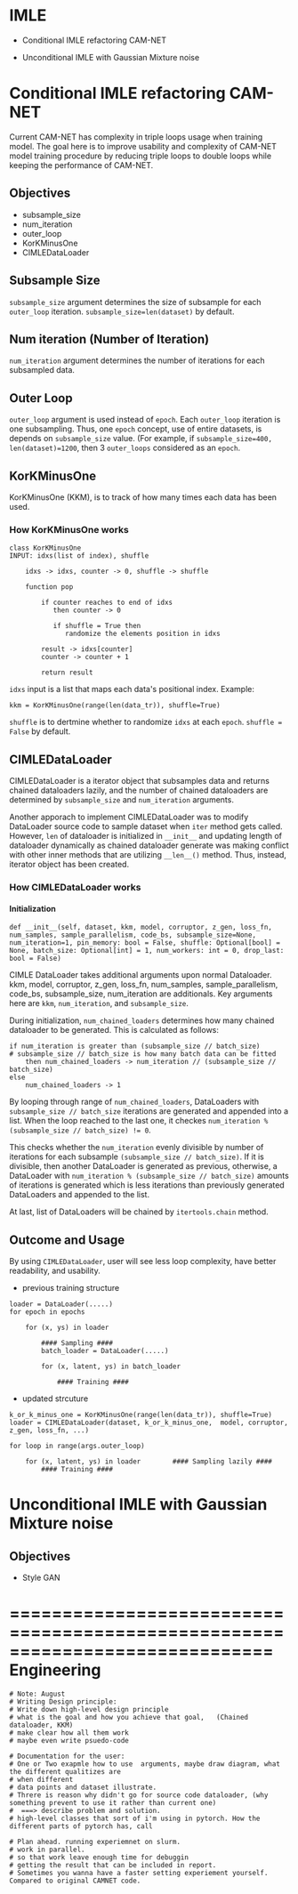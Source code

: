 # IMLE

* Conditional IMLE refactoring CAM-NET

* Unconditional IMLE with Gaussian Mixture noise


# Conditional IMLE refactoring CAM-NET

Current CAM-NET has complexity in triple loops usage when training model. The goal here is to improve usability and complexity of CAM-NET model training procedure by reducing triple loops to double loops while keeping the performance of CAM-NET.


## Objectives

* subsample_size
* num_iteration
* outer_loop
* KorKMinusOne
* CIMLEDataLoader

## Subsample Size

`subsample_size` argument determines the size of subsample for each `outer_loop` iteration. `subsample_size=len(dataset)` by default.

## Num iteration (Number of Iteration)

`num_iteration` argument determines the number of iterations for each subsampled data.

## Outer Loop
`outer_loop` argument is used instead of `epoch`. Each `outer_loop` iteration is one subsampling. Thus, one `epoch` concept, use of entire datasets, is depends on `subsample_size` value. (For example, if `subsample_size=400, len(dataset)=1200`, then 3 `outer_loops` considered as an `epoch`.

## KorKMinusOne

KorKMinusOne (KKM), is to track of how many times each data has been used. 

### How KorKMinusOne works

```
class KorKMinusOne
INPUT: idxs(list of index), shuffle

    idxs -> idxs, counter -> 0, shuffle -> shuffle
    
    function pop
        
        if counter reaches to end of idxs 
           then counter -> 0
           
           if shuffle = True then
              randomize the elements position in idxs
        
        result -> idxs[counter]
        counter -> counter + 1

        return result
```

`idxs` input is a list that maps each data's positional index. Example:
```
kkm = KorKMinusOne(range(len(data_tr)), shuffle=True)
```
`shuffle` is to dertmine whether to randomize `idxs` at each `epoch`. `shuffle = False` by default.

## CIMLEDataLoader

CIMLEDataLoader is a iterator object that subsamples data and returns chained dataloaders lazily, and the number of chained dataloaders are determined by `subsample_size` and `num_iteration` arguments.

Another apporach to implement CIMLEDataLoader was to modify DataLoader source code to sample dataset when `iter` method gets called. However, `len` of dataloader is initialized in `__init__` and updating length of dataloader dynamically as chained dataloader generate was making conflict with other inner methods that are utilizing `__len__()` method. Thus, instead, iterator object has been created. 

### How CIMLEDataLoader works

#### Initialization
```
def __init__(self, dataset, kkm, model, corruptor, z_gen, loss_fn, num_samples, sample_parallelism, code_bs, subsample_size=None, num_iteration=1, pin_memory: bool = False, shuffle: Optional[bool] = None, batch_size: Optional[int] = 1, num_workers: int = 0, drop_last: bool = False)
```

CIMLE DataLoader takes additional arguments upon normal Dataloader. kkm, model, corruptor, z_gen, loss_fn, num_samples, sample_parallelism, code_bs, subsample_size, num_iteration are additionals. Key arguments here are `kkm`, `num_iteration`, and `subsample_size`.

During initialization, `num_chained_loaders` determines how many chained dataloader to be generated. This is calculated as follows:

```
if num_iteration is greater than (subsample_size // batch_size)          # subsample_size // batch_size is how many batch data can be fitted             
    then num_chained_loaders -> num_iteration // (subsample_size // batch_size)
else
    num_chained_loaders -> 1
```

By looping through range of `num_chained_loaders`, DataLoaders with `subsample_size // batch_size` iterations are generated and appended into a list. When the loop reached to the last one, it checkes `num_iteration % (subsample_size // batch_size) != 0`. 

This checks whether the `num_iteration` evenly divisible by number of iterations for each subsample `(subsample_size // batch_size)`. If it is divisible, then another DataLoader is generated as previous, otherwise, a DataLoader with `num_iteration % (subsample_size // batch_size)` amounts of iterations is generated which is less iterations than previously generated DataLoaders and appended to the list.

At last, list of DataLoaders will be chained by `itertools.chain` method. 

## Outcome and Usage

By using `CIMLEDataLoader`, user will see less loop complexity, have better readability, and usability.

- previous training structure
```
loader = DataLoader(.....)
for epoch in epochs

    for (x, ys) in loader
        
        #### Sampling ####
        batch_loader = DataLoader(.....)
        
        for (x, latent, ys) in batch_loader
        
            #### Training ####
```

- updated strcuture
```
k_or_k_minus_one = KorKMinusOne(range(len(data_tr)), shuffle=True)
loader = CIMLEDataLoader(dataset, k_or_k_minus_one,  model, corruptor, z_gen, loss_fn, ...)

for loop in range(args.outer_loop)

    for (x, latent, ys) in loader        #### Sampling lazily ####
        #### Training ####
```

# Unconditional IMLE with Gaussian Mixture noise

## Objectives
* Style GAN



# ============================================================================= Engineering
    # Note: August 
    # Writing Design principle:
    # Write down high-level design principle
    # what is the goal and how you achieve that goal,   (Chained dataloader, KKM)
    # make clear how all them work
    # maybe even write psuedo-code

    # Documentation for the user:
    # One or Two exapmle how to use  arguments, maybe draw diagram, what the different qualitizes are
    # when different
    # data points and dataset illustrate.
    # Threre is reason why didn't go for source code dataloader, (why something prevent to use it rather than current one)
    #  ===> describe problem and solution.
    # high-level classes that sort of i'm using in pytorch. How the different parts of pytorch has, call 
    
    # Plan ahead. running experiemnet on slurm.
    # work in parallel.
    # so that work leave enough time for debuggin
    # getting the result that can be included in report.
    # Sometimes you wanna have a faster setting experiement yourself. Compared to original CAMNET code.
